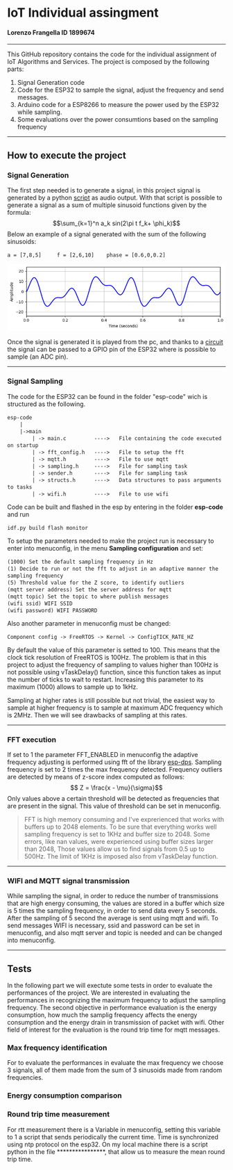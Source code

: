 # IoT Individual assingment
#### Lorenzo Frangella ID 1899674
---
This GitHub repository contains the code for the individual assignment of IoT Algorithms and Services.
The project is composed by the following parts:

1. Signal Generation code
2. Code for the ESP32 to sample the signal, adjust the frequency and send messages.
3. Arduino code for a ESP8266 to measure the power used by the ESP32 while sampling.
4. Some evaluations over the power consumtions based on the sampling frequency

---

## How to execute the project

### Signal Generation

The first step needed is to generate a signal, in this project signal is generated by a python [script](https://github.com/LorenzoFrangella/Individual-assignment-1899674-iot/blob/main/signal_generation.ipynb) as audio output.
With that script is possible to generate a signal as a sum of multiple sinusoid functions given by the formula:
$$\sum_{k=1}^n a_k sin(2\pi t f_k+ \phi_k)$$
Below an example of a signal generated with the sum of the following sinusoids:

    a = [7,8,5]     f = [2,6,10]    phase = [0.6,0,0.2]


<p align="center">
  <img src="img/plots/signal_plot.png" />
</p>


Once the signal is generated it is played from the pc, and thanks to a [circuit](https://forum.arduino.cc/t/how-to-read-data-from-audio-jack/458301/3) the signal can be passed to a GPIO pin
of the ESP32 where is possible to sample (an ADC pin). 

---

### Signal Sampling
The code for the ESP32 can be found in the folder "esp-code" wich is structured as the following.

    esp-code
        |
        |->main
            | -> main.c         ---->   File containing the code executed on startup 
            | -> fft_config.h   ---->   File to setup the fft
            | -> mqtt.h         ---->   File to use mqtt
            | -> sampling.h     ---->   File for sampling task
            | -> sender.h       ---->   File for sampling task
            | -> structs.h      ---->   Data structures to pass arguments to tasks
            | -> wifi.h         ---->   File to use wifi

Code can be built and flashed in the esp by entering in the folder **esp-code** and run

    idf.py build flash monitor

To setup the parameters needed to make the project run is necessary to enter into menuconfig, 
in the menu **Sampling configuration** and set:
    
    (1000) Set the default sampling frequency in Hz                                                     
    (1) Decide to run or not the fft to adjust in an adaptive manner the sampling frequency             
    (5) Threshold value for the Z score, to identify outliers                                           
    (mqtt server address) Set the server address for mqtt                                               
    (mqtt topic) Set the topic to where publish messages                                                
    (wifi ssid) WIFI SSID                                                                               
    (wifi password) WIFI PASSWORD

Also another parameter in menuconfig must be changed:

    Component config -> FreeRTOS -> Kernel -> ConfigTICK_RATE_HZ

By default the value of this parameter is setted to 100. This means that the clock tick resolution of
FreeRTOS is 100Hz. The problem is that in this project to adjust the frequency of sampling to values 
higher than 100Hz is not possible using vTaskDelay() function, since this function takes as input the 
number of ticks to wait to restart. Increasing this parameter to its maximum (1000) allows to sample
up to 1kHz.

Sampling at higher rates is still possible but not trivial, the easiest way to sample at higher frequency
is to sample at maximum ADC frequency which is 2MHz. Then we will see drawbacks of sampling at this rates.

---

### FFT execution

If set to 1 the parameter FFT_ENABLED in menuconfig the adaptive frequency adjusting is performed using 
fft of the library [esp-dps](https://github.com/espressif/esp-dsp/tree/master). Sampling frequency is set 
to 2 times the max frequency detected. Frequency outliers are detected by means of z-score index computed as
follows:
$$ Z = \frac{x - \mu}{\sigma}$$
Only values above a certain threshold will be detected as frequencies that are present in the signal.
This value of threshold can be set in menuconfig.

> FFT is high memory consuming and I've exprerienced that works with buffers up to 2048 elements.
> To be sure that everything works well sampling frequency is set to 1KHz and buffer size to 2048.
> Some errors, like nan values, were experienced using buffer sizes larger than 2048, Those values allow us to 
> find signals from 0.5 up to 500Hz. The limit of 1KHz is imposed also from vTaskDelay function.

---

### WIFI and MQTT signal transmission 

While sampling the signal, in order to reduce the number of transmissions that are high energy consuming, the values are stored
in a buffer which size is 5 times the sampling frequency, in order to send data every 5 seconds. After the sampling of 5 second 
the average is sent using mqtt and wifi.
To send messages WIFI is necessary, ssid and password can be set in menuconfig, and also mqtt server and topic is needed and 
can be changed into menuconfig.


---
## Tests

In the following part we will exectute some tests in order to evaluate the performances of the project. We are interested 
in evaluating the performances in recognizing the maximum frequency to adjust the sampling frequency. The second objective in
performance evaluation is the energy consumption, how much the samplig frequency affects the energy consumption and the energy drain
in transmission of packet with wifi. Other field of interest for the evaluation is the round trip time for mqtt messages.

### Max frequency identification

For to evaluate the performances in evaluate the max frequency we choose 3 signals, all of them made from the sum of 3 sinusoids made
from random frequencies. 


### Energy consumption comparison


### Round trip time measurement
For rtt measurement there is a Variable in menuconfig, setting this variable to 1 a script that sends periodically the current time. Time is synchronized using ntp protocol on the esp32. On my local machine there is a script python in the file ****************, that allow us to
measure the mean round trip time.
